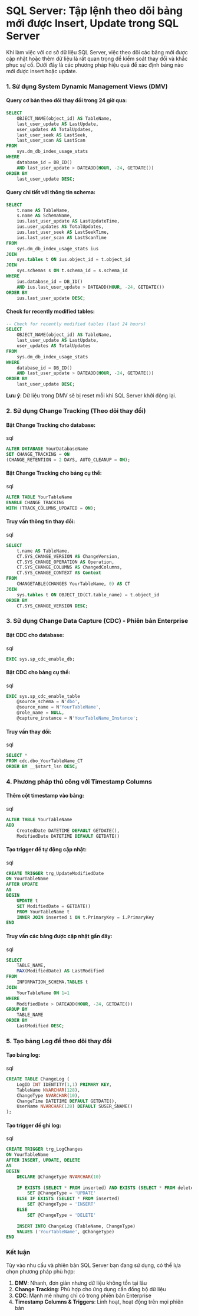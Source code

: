 # SQL Server: Tập lệnh theo dõi bảng mới được Insert, Update trong SQL Server

Khi làm việc với cơ sở dữ liệu SQL Server, việc theo dõi các bảng mới được cập nhật hoặc thêm dữ liệu là rất quan trọng để kiểm soát thay đổi và khắc phục sự cố. Dưới đây là các phương pháp hiệu quả để xác định bảng nào mới được insert hoặc update.

### 1. Sử dụng System Dynamic Management Views (DMV)

#### Query cơ bản theo dõi thay đổi trong 24 giờ qua:

```sql
SELECT 
    OBJECT_NAME(object_id) AS TableName,
    last_user_update AS LastUpdate,
    user_updates AS TotalUpdates,
    last_user_seek AS LastSeek,
    last_user_scan AS LastScan
FROM 
    sys.dm_db_index_usage_stats
WHERE 
    database_id = DB_ID()
    AND last_user_update > DATEADD(HOUR, -24, GETDATE())
ORDER BY 
    last_user_update DESC;
```

#### Query chi tiết với thông tin schema:

```sql
SELECT 
    t.name AS TableName,
    s.name AS SchemaName,
    ius.last_user_update AS LastUpdateTime,
    ius.user_updates AS TotalUpdates,
    ius.last_user_seek AS LastSeekTime,
    ius.last_user_scan AS LastScanTime
FROM 
    sys.dm_db_index_usage_stats ius
JOIN 
    sys.tables t ON ius.object_id = t.object_id
JOIN 
    sys.schemas s ON t.schema_id = s.schema_id
WHERE 
    ius.database_id = DB_ID()
    AND ius.last_user_update > DATEADD(HOUR, -24, GETDATE())
ORDER BY 
    ius.last_user_update DESC;
```

#### Check for recently modified tables:

```sql
-- Check for recently modified tables (last 24 hours)
SELECT 
    OBJECT_NAME(object_id) AS TableName,
    last_user_update AS LastUpdate,
    user_updates AS TotalUpdates
FROM 
    sys.dm_db_index_usage_stats
WHERE 
    database_id = DB_ID()
    AND last_user_update > DATEADD(HOUR, -24, GETDATE())
ORDER BY 
    last_user_update DESC;
```

**Lưu ý**: Dữ liệu trong DMV sẽ bị reset mỗi khi SQL Server khởi động lại.

### 2. Sử dụng Change Tracking (Theo dõi thay đổi)

#### Bật Change Tracking cho database:

sql

```sql
ALTER DATABASE YourDatabaseName
SET CHANGE_TRACKING = ON
(CHANGE_RETENTION = 2 DAYS, AUTO_CLEANUP = ON);
```

#### Bật Change Tracking cho bảng cụ thể:

sql

```sql
ALTER TABLE YourTableName
ENABLE CHANGE_TRACKING
WITH (TRACK_COLUMNS_UPDATED = ON);
```

#### Truy vấn thông tin thay đổi:

sql

```sql
SELECT
    t.name AS TableName,
    CT.SYS_CHANGE_VERSION AS ChangeVersion,
    CT.SYS_CHANGE_OPERATION AS Operation,
    CT.SYS_CHANGE_COLUMNS AS ChangedColumns,
    CT.SYS_CHANGE_CONTEXT AS Context
FROM
    CHANGETABLE(CHANGES YourTableName, 0) AS CT
JOIN
    sys.tables t ON OBJECT_ID(CT.table_name) = t.object_id
ORDER BY
    CT.SYS_CHANGE_VERSION DESC;
```

### 3. Sử dụng Change Data Capture (CDC) - Phiên bản Enterprise

#### Bật CDC cho database:

sql

```sql
EXEC sys.sp_cdc_enable_db;
```

#### Bật CDC cho bảng cụ thể:

sql

```sql
EXEC sys.sp_cdc_enable_table
    @source_schema = N'dbo',
    @source_name = N'YourTableName',
    @role_name = NULL,
    @capture_instance = N'YourTableName_Instance';
```

#### Truy vấn thay đổi:

sql

```sql
SELECT *
FROM cdc.dbo_YourTableName_CT
ORDER BY __$start_lsn DESC;
```

### 4. Phương pháp thủ công với Timestamp Columns

#### Thêm cột timestamp vào bảng:

sql

```sql
ALTER TABLE YourTableName 
ADD 
    CreatedDate DATETIME DEFAULT GETDATE(),
    ModifiedDate DATETIME DEFAULT GETDATE()
```

#### Tạo trigger để tự động cập nhật:

sql

```sql
CREATE TRIGGER trg_UpdateModifiedDate
ON YourTableName
AFTER UPDATE
AS
BEGIN
    UPDATE t
    SET ModifiedDate = GETDATE()
    FROM YourTableName t
    INNER JOIN inserted i ON t.PrimaryKey = i.PrimaryKey
END
```

#### Truy vấn các bảng được cập nhật gần đây:

sql

```sql
SELECT 
    TABLE_NAME,
    MAX(ModifiedDate) AS LastModified
FROM 
    INFORMATION_SCHEMA.TABLES t
JOIN 
    YourTableName ON 1=1
WHERE 
    ModifiedDate > DATEADD(HOUR, -24, GETDATE())
GROUP BY 
    TABLE_NAME
ORDER BY 
    LastModified DESC;
```

### 5. Tạo bảng Log để theo dõi thay đổi

#### Tạo bảng log:

sql

```sql
CREATE TABLE ChangeLog (
    LogID INT IDENTITY(1,1) PRIMARY KEY,
    TableName NVARCHAR(128),
    ChangeType NVARCHAR(10),
    ChangeTime DATETIME DEFAULT GETDATE(),
    UserName NVARCHAR(128) DEFAULT SUSER_SNAME()
);
```

#### Tạo trigger để ghi log:

sql

```sql
CREATE TRIGGER trg_LogChanges
ON YourTableName
AFTER INSERT, UPDATE, DELETE
AS
BEGIN
    DECLARE @ChangeType NVARCHAR(10)
    
    IF EXISTS (SELECT * FROM inserted) AND EXISTS (SELECT * FROM deleted)
        SET @ChangeType = 'UPDATE'
    ELSE IF EXISTS (SELECT * FROM inserted)
        SET @ChangeType = 'INSERT'
    ELSE
        SET @ChangeType = 'DELETE'
        
    INSERT INTO ChangeLog (TableName, ChangeType)
    VALUES ('YourTableName', @ChangeType)
END
```

### Kết luận

Tùy vào nhu cầu và phiên bản SQL Server bạn đang sử dụng, có thể lựa chọn phương pháp phù hợp:

1. **DMV**: Nhanh, đơn giản nhưng dữ liệu không tồn tại lâu
2. **Change Tracking**: Phù hợp cho ứng dụng cần đồng bộ dữ liệu
3. **CDC**: Mạnh mẽ nhưng chỉ có trong phiên bản Enterprise
4. **Timestamp Columns & Triggers**: Linh hoạt, hoạt động trên mọi phiên bản
